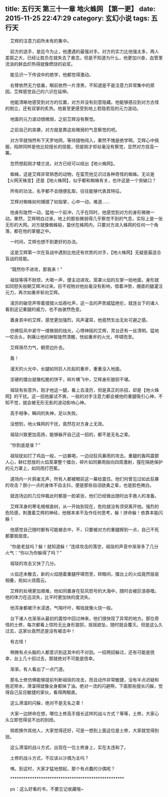 title: 五行天 第三十一章 地火蛛网 【第一更】
date: 2015-11-25 22:47:29
category: 玄幻小说
tags: 五行天
---
&nbsp;&nbsp;&nbsp;&nbsp;艾辉的注意力前所未有的集中。

&nbsp;&nbsp;&nbsp;&nbsp;前方的选手，是迄今为止，他遭遇的最强对手。对方的实力比他强太多，两人差距之大，已经让胜负在就失去了悬念。但是不知道为什么，他更加兴奋，血管里流淌的鲜血炽热得就像燃烧的岩浆。

&nbsp;&nbsp;&nbsp;&nbsp;能见识一下传说中的绝学，他都觉得激动。

&nbsp;&nbsp;&nbsp;&nbsp;右臂依然无力低垂，眼前依然一片漆黑，不知道是不是注意力异常集中的原因，艾辉感觉自己的六识在延伸。

&nbsp;&nbsp;&nbsp;&nbsp;他能清晰地感受到对方的位置，对方并没有刻意隐藏。他能够感应到对方古怪的倒立，还有双掌的炙热。他甚至更感受到地上若隐若现的元力波动。

&nbsp;&nbsp;&nbsp;&nbsp;地面的元力波动很微弱，之前艾辉没有察觉。

&nbsp;&nbsp;&nbsp;&nbsp;之前自己的突袭，对方就是靠这些微弱的气息察觉的吧。

&nbsp;&nbsp;&nbsp;&nbsp;对方早就悄然布下天罗地网，等待猎物闯入，果然不愧是绝学啊。艾辉心中佩服，陷阱同样是他比较擅长的技能，但是刚才却丝毫没有察觉，显然对方技高一筹。

&nbsp;&nbsp;&nbsp;&nbsp;忽然想起刚才楼兰说，对方已经可以结出【地火蛛网】。

&nbsp;&nbsp;&nbsp;&nbsp;蜘蛛，这是艾辉非常熟悉的动物，在蛮荒他见识过各种奇怪的蜘蛛。无论是【火网天蛛变】还是【地火蛛网】，似乎都和蜘蛛有关，也许这是一个突破口？

&nbsp;&nbsp;&nbsp;&nbsp;所有的功法，名字都不会随便乱取，往往能够代表其特征。

&nbsp;&nbsp;&nbsp;&nbsp;艾辉对蜘蛛如何捕猎了如指掌，心中一动，难道……

&nbsp;&nbsp;&nbsp;&nbsp;他身形陡然一动，猛地一个前冲，几乎在同时，他感觉到对方的身形微微一动。果然，艾辉明白过来，地上的那些微弱得几乎察觉不到的气息，实际上是一张无形的大网。对方就像蜘蛛般，蛰伏在蛛网内，只要对方进入蛛网的任何一个角落，都在他的掌握之中。

&nbsp;&nbsp;&nbsp;&nbsp;一时间，艾辉也想不到更好的办法。

&nbsp;&nbsp;&nbsp;&nbsp;这是艾辉第一次在盲战中遇到比他还有优势的对手，【地火蛛网】无疑是最适合盲战的技能。

&nbsp;&nbsp;&nbsp;&nbsp;“既然你不进攻，那我来！”

&nbsp;&nbsp;&nbsp;&nbsp;祖琰等得不耐烦，大喝一声，便主动进攻。笼罩火焰的左掌一拍地面，身形就如同怒矢般朝艾辉冲过来。目不视物对他丝毫没有影响，借着冲势，绷直的腿灌注元力，再次如重斧斩向艾辉。

&nbsp;&nbsp;&nbsp;&nbsp;凌厉的破空声带着猎猎火焰吞吐声，这一击的声势威猛绝伦，就连台下的诸人看到这记重腿的威力，也不由骇然色变。

&nbsp;&nbsp;&nbsp;&nbsp;置身其中的艾辉，感觉更加强烈，风声灌耳，他竟然生出无处可避之感。

&nbsp;&nbsp;&nbsp;&nbsp;仿佛狂风中紧守一缕微弱的烛光，心悸神摇的艾辉，灵台还有一丝清明。猛地一咬舌头，刺痛让他的神智陡然清醒，恍如重斧的火光，呼啸而至。

&nbsp;&nbsp;&nbsp;&nbsp;艾辉用尽力气，朝旁边扑去。

&nbsp;&nbsp;&nbsp;&nbsp;轰！

&nbsp;&nbsp;&nbsp;&nbsp;漫天的火光中，长腿如同巨人抡起的重斧，重重没入地面。

&nbsp;&nbsp;&nbsp;&nbsp;坚硬的擂台就像松脆的饼干，碎片横飞中，艾辉身形狼狈不堪。

&nbsp;&nbsp;&nbsp;&nbsp;祖琰有些意外，刚才他这一腿，看上去凌厉，但是真正的杀招，却是【地火蛛网】的干扰。这一招他屡试不爽，一般的对手注意力都会被他的重腿吸引心神，不知不觉，就会被无形无影的波动影响心神。

&nbsp;&nbsp;&nbsp;&nbsp;高手相争，瞬间的失神，足以失败。

&nbsp;&nbsp;&nbsp;&nbsp;没想到，地火蛛网的干扰，竟然在对方身上无效。

&nbsp;&nbsp;&nbsp;&nbsp;祖琰兴致更加高扬，能够躲开自己这一招的，都不是无名之辈。

&nbsp;&nbsp;&nbsp;&nbsp;“你到底是谁？”

&nbsp;&nbsp;&nbsp;&nbsp;祖琰犹如打了鸡血一般，一边暴喝，一边动狂风暴雨的攻击。重腿的轰鸣震颤人心，鲜红怒放的火焰笼罩整个擂台，碎片如同暴雨般向四周激射，撞在隔绝保护的元力罩上，如同雨打芭蕉。

&nbsp;&nbsp;&nbsp;&nbsp;道场内一片鸦雀无声，所有人都被眼前这一幕给震住。他们何曾见过如此狂暴的攻击？胆小一点的身体不自主抖，便是那些自诩骁勇之辈，也是脸色微白。

&nbsp;&nbsp;&nbsp;&nbsp;就连场边的几位仲裁此时都是一脸紧张，他们已经做出随时出手救人的准备。

&nbsp;&nbsp;&nbsp;&nbsp;艾辉浑身的寒毛根根直树，从一开始到现在，危险就没有须臾离开他。强烈的危险感，刺激着艾辉的神经，他根本来不及作任何思考，躲！拼命躲！依靠本能闪躲！

&nbsp;&nbsp;&nbsp;&nbsp;他感觉自己随时都有可能被击中，不，只要被对方的重腿擦到一点，自己不死都要脱层皮。

&nbsp;&nbsp;&nbsp;&nbsp;“你是老鼠吗？躲！就知道躲！”连续攻击的落空，祖琰的声音中渐渐多了几分火气：“你以为你躲得了吗？”

&nbsp;&nbsp;&nbsp;&nbsp;祖琰的攻击又快了几分。

&nbsp;&nbsp;&nbsp;&nbsp;火焰还未散去，新的火焰随着重腿呼啸而至，转眼间，擂台上的火焰竟然层层相叠，宛如火烧霞云。

&nbsp;&nbsp;&nbsp;&nbsp;艾辉的处境更加艰难，他如同置身在狂风怒号的大海中，随时会被巨浪吞噬。他的体力在迅流失，比平时更加快的度流失。

&nbsp;&nbsp;&nbsp;&nbsp;他浑身都被汗水浸透，气喘吁吁，喉咙就像火烧一般。

&nbsp;&nbsp;&nbsp;&nbsp;台下诸人也渐渐从最初的震惊中回过神来，他们很快现了异常的地方。那位奇怪的土修，每次都看上惊险无比身形狼狈，摇摇欲坠，随时就会覆灭。但是这么久过去，这家伙竟然还是没有被击中！

&nbsp;&nbsp;&nbsp;&nbsp;有古怪！

&nbsp;&nbsp;&nbsp;&nbsp;稍微有点头脑的人都意识到这其中的不对劲。一招两招躲过，还有可能是侥幸，台上几十招过去，那就绝对不可能是侥幸。

&nbsp;&nbsp;&nbsp;&nbsp;渐渐，有人看出了一点门道。

&nbsp;&nbsp;&nbsp;&nbsp;那名土修仿佛能够提前判断祖琰的攻击，而且动作非常敏捷，没有半点迟疑和拖泥带水，滑溜得就像全身都抹了油。绝对一流的闪避啊，下面那些擅长闪躲，觉得自己反应敏捷的家伙，看得两眼直。

&nbsp;&nbsp;&nbsp;&nbsp;这么滑溜的闪躲，绝对不是无名之辈！

&nbsp;&nbsp;&nbsp;&nbsp;大家一边拼命在想，哪位土修高手擅长这样的战斗方式？等等，土修，大家心头立即觉得说不出的别扭。

&nbsp;&nbsp;&nbsp;&nbsp;倘若换作其他人，大家觉得还好，可是一想到上面这位是土修，大家就觉得别扭。

&nbsp;&nbsp;&nbsp;&nbsp;这么滑溜的战斗方式，出现在一位土修身上，实在太违和了。

&nbsp;&nbsp;&nbsp;&nbsp;土修的战斗方式，不应该以沙偶为主吗？

&nbsp;&nbsp;&nbsp;&nbsp;咦，到这时，大家才猛地想起，那个有点蠢的沙偶呢？

&nbsp;&nbsp;&nbsp;&nbsp;****************************************************

&nbsp;&nbsp;&nbsp;&nbsp;ps：这么好看的书，不要忘记收藏哦~